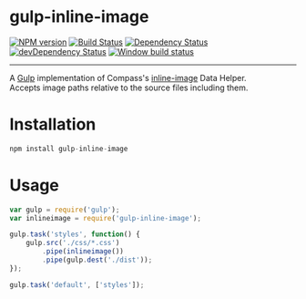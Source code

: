 gulp-inline-image
==========

[![NPM version](http://img.shields.io/npm/v/gulp-inline-image.svg?style=flat)](https://www.npmjs.com/packages/gulp-inline-image) 
[![Build Status](https://travis-ci.org/dkruythoff/gulp-inline-image.svg?branch=master)](https://travis-ci.org/dkruythoff/gulp-inline-image) 
[![Dependency Status](https://david-dm.org/dkruythoff/gulp-inline-image.svg)](https://david-dm.org/dkruythoff/gulp-inline-image) 
[![devDependency Status](https://david-dm.org/dkruythoff/gulp-inline-image/dev-status.svg)](https://david-dm.org/dkruythoff/gulp-inline-image#info=devDependencies) [![Window build status](https://ci.appveyor.com/api/projects/status/7n3a0y0pbychbg57/branch/master?svg=true)](https://ci.appveyor.com/project/dkruythoff/gulp-inline-image/branch/master) 

---

A [Gulp](http://github.com/gulpjs/gulp) implementation of Compass's [inline-image](http://compass-style.org/reference/compass/helpers/inline-data/#inline-image) Data Helper.  
Accepts image paths relative to the source files including them.

# Installation
```js
npm install gulp-inline-image
```

# Usage
```js
var gulp = require('gulp');
var inlineimage = require('gulp-inline-image');

gulp.task('styles', function() {
    gulp.src('./css/*.css')
        .pipe(inlineimage()) 
        .pipe(gulp.dest('./dist'));
});

gulp.task('default', ['styles']);
```